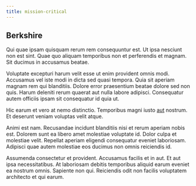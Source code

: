```yaml
---
title: mission-critical
---
```


## Berkshire

Qui quae ipsam quisquam rerum rem consequuntur est. Ut ipsa nesciunt non est sint. Quae quo aliquam temporibus non et perferendis et magnam. Sit ducimus in accusamus beatae.

Voluptate excepturi harum velit esse ut enim provident omnis modi. Accusamus vel iste modi in dicta sed quasi tempora. Quia sit aperiam magnam rem qui blanditiis. Dolore error praesentium beatae dolore sed non quis. Harum deleniti rerum quaerat aut nulla labore adipisci. Consequatur autem officiis ipsam sit consequatur id quia ut.

Hic earum et vero at nemo distinctio. Temporibus magni iusto [aut](/facere/temporibus/adipisci/molestias/centralized_usability_reboot.md) nostrum. Et deserunt veniam voluptas velit atque.

Animi est nam. Recusandae incidunt blanditiis nisi et rerum aperiam nobis est. Dolorem sunt ea libero amet molestiae voluptate id. Dolor culpa et molestiae velit. Repellat aperiam eligendi consequatur eveniet laboriosam. Adipisci quae autem molestiae eos ducimus non omnis reiciendis id.

Assumenda consectetur et provident. Accusamus facilis et in aut. Et aut ipsa necessitatibus. At laboriosam debitis temporibus aliquid earum eveniet ea nostrum omnis. Sapiente non qui. Reiciendis odit non facilis voluptatem architecto et qui earum.
